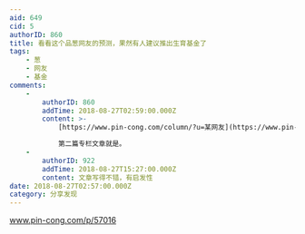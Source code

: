 ```yaml
---
aid: 649
cid: 5
authorID: 860
title: 看看这个品葱网友的预测，果然有人建议推出生育基金了
tags:
    - 葱
    - 网友
    - 基金
comments:
    -
        authorID: 860
        addTime: 2018-08-27T02:59:00.000Z
        content: >-
            [https://www.pin-cong.com/column/?u=某网友](https://www.pin-cong.com/column/?u=某网友)  

            第二篇专栏文章就是。
    -
        authorID: 922
        addTime: 2018-08-27T15:27:00.000Z
        content: 文章写得不错，有启发性
date: 2018-08-27T02:57:00.000Z
category: 分享发现
---
```


www.pin-cong.com/p/57016
